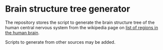 # Brain structure tree generator
The repository stores the script to generate the brain structure tree of the human central nervous system from the wikipedia page on [list of regions in the human brain](https://en.wikipedia.org/wiki/List_of_regions_in_the_human_brain).

Scripts to generate from other sources may be added.
